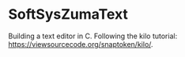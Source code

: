 # SoftSysZumaText
Building a text editor in C. 
Following the kilo tutorial: https://viewsourcecode.org/snaptoken/kilo/.
